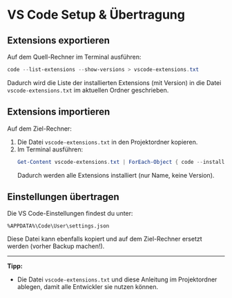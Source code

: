 # VS Code Setup & Übertragung

## Extensions exportieren

Auf dem Quell-Rechner im Terminal ausführen:
```powershell
code --list-extensions --show-versions > vscode-extensions.txt
```
Dadurch wird die Liste der installierten Extensions (mit Version) in die Datei `vscode-extensions.txt` im aktuellen Ordner geschrieben.

## Extensions importieren

Auf dem Ziel-Rechner:
1. Die Datei `vscode-extensions.txt` in den Projektordner kopieren.
2. Im Terminal ausführen:
   ```powershell
   Get-Content vscode-extensions.txt | ForEach-Object { code --install-extension $_.Split()[0] }
   ```
   Dadurch werden alle Extensions installiert (nur Name, keine Version).

## Einstellungen übertragen

Die VS Code-Einstellungen findest du unter:
```
%APPDATA%\Code\User\settings.json
```
Diese Datei kann ebenfalls kopiert und auf dem Ziel-Rechner ersetzt werden (vorher Backup machen!).

---

**Tipp:**
- Die Datei `vscode-extensions.txt` und diese Anleitung im Projektordner ablegen, damit alle Entwickler sie nutzen können.
